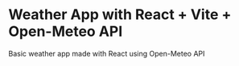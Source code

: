 # Weather App with React + Vite + Open-Meteo API

Basic weather app made with React using Open-Meteo API